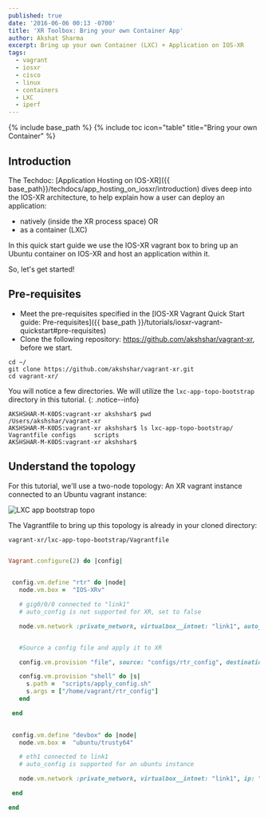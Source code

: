 ```yaml
---
published: true
date: '2016-06-06 00:13 -0700'
title: 'XR Toolbox: Bring your own Container App'
author: Akshat Sharma
excerpt: Bring up your own Container (LXC) + Application on IOS-XR
tags:
  - vagrant
  - iosxr
  - cisco
  - linux
  - containers
  - LXC
  - iperf
---
```


{% include base_path %}
{% include toc icon="table" title="Bring your own Container" %}


## Introduction

The Techdoc: [Application Hosting on IOS-XR]({{ base_path}}/techdocs/app_hosting_on_iosxr/introduction) dives deep into the IOS-XR architecture, to help explain how a user can deploy an application:  

*  natively (inside the XR process space) OR
*  as a container (LXC)


In this quick start guide we use the IOS-XR vagrant box to bring up an Ubuntu container on IOS-XR and host an application within it.

So, let's get started!


## Pre-requisites

* Meet the pre-requisites specified in the [IOS-XR Vagrant Quick Start guide: Pre-requisites]({{ base_path }}/tutorials/iosxr-vagrant-quickstart#pre-requisites) 
* Clone the following repository: <https://github.com/akshshar/vagrant-xr>, before we start.

```shell
cd ~/
git clone https://github.com/akshshar/vagrant-xr.git
cd vagrant-xr/
```

You will notice a few directories. We will utilize the `lxc-app-topo-bootstrap` directory in this tutorial.
{: .notice--info}

```shell
AKSHSHAR-M-K0DS:vagrant-xr akshshar$ pwd
/Users/akshshar/vagrant-xr
AKSHSHAR-M-K0DS:vagrant-xr akshshar$ ls lxc-app-topo-bootstrap/
Vagrantfile	configs		scripts
AKSHSHAR-M-K0DS:vagrant-xr akshshar$ 
``` 
 


## Understand the topology

For this tutorial, we'll use a two-node topology: An XR vagrant instance connected to an Ubuntu vagrant instance:

![LXC app bootstrap topo](https://xrdocs.github.io/xrdocs-images/assets/tutorial-images/lxc-app-bootstroop-topo.png)


The Vagrantfile to bring up this topology is already in your cloned directory:  

`vagrant-xr/lxc-app-topo-bootstrap/Vagrantfile`

```ruby

Vagrant.configure(2) do |config|
  

 config.vm.define "rtr" do |node|
   node.vm.box =  "IOS-XRv"

   # gig0/0/0 connected to "link1"
   # auto_config is not supported for XR, set to false

   node.vm.network :private_network, virtualbox__intnet: "link1", auto_config: false


   #Source a config file and apply it to XR

   config.vm.provision "file", source: "configs/rtr_config", destination: "/home/vagrant/rtr_config"

   config.vm.provision "shell" do |s|
     s.path =  "scripts/apply_config.sh"
     s.args = ["/home/vagrant/rtr_config"]
   end

 end

 
 config.vm.define "devbox" do |node|
   node.vm.box =  "ubuntu/trusty64"

   # eth1 connected to link1
   # auto_config is supported for an ubuntu instance

   node.vm.network :private_network, virtualbox__intnet: "link1", ip: "11.1.1.20"

 end

end
```











